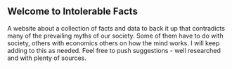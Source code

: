 ## Welcome to Intolerable Facts

A website about a collection of facts and data to back it up that contradicts many of the prevailing myths of our society. Some of them have to do with society, others with economics others on how the mind works. I will keep adding to this as needed. Feel free to push suggestions - well researched and with plenty of sources. 
